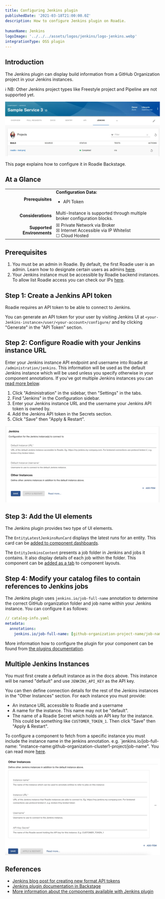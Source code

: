 ```yaml
---
title: Configuring Jenkins plugin
publishedDate: '2021-03-18T21:00:00.0Z'
description: How to configure Jenkins plugin on Roadie.

humanName: Jenkins
logoImage: '../../../assets/logos/jenkins/logo-jenkins.webp'
integrationType: OSS plugin
---
```


## Introduction

The Jenkins plugin can display build information from a GitHub Organization project in your Jenkins instances. 

ℹ️ NB: Other Jenkins project types like Freestyle project and Pipeline are not supported yet.

![Jenkins Overview Content](./jenkins_overview.webp)

This page explains how to configure it in Roadie Backstage.

## At a Glance

| | |
|---: | --- |
| **Prerequisites** | **Configuration Data:** <ul><li>API Token</li></ul> |
| **Considerations** | Multi-Instance is supported through multiple broker configuration blocks. |
| **Supported Environments** | ☒ Private Network via Broker <br /> ☒ Internet Accessible via IP Whitelist <br /> ☐ Cloud Hosted |

## Prerequisites

1. You must be an admin in Roadie. By default, the first Roadie user is an admin. Learn how to designate certain users as admins [here](/docs/getting-started/assigning-admins/).
2. Your Jenkins instance must be accessible by Roadie backend instances. To allow list Roadie access you can check our IPs [here](/docs/details/allowlisting-roadie-traffic/).  


## Step 1: Create a Jenkins API token

Roadie requires an API token to be able to connect to Jenkins.

You can generate an API token for your user by visiting Jenkins UI at `<your-Jenkins-instance>/user/<your-account>/configure/` and by clicking "Generate" in the "API Token" section.

## Step 2: Configure Roadie with your Jenkins instance URL

Enter your Jenkins instance API endpoint and username into Roadie at `/administration/jenkins`. This information will be
used as the default Jenkins instance which will be used unless you specify otherwise in your component annotations. If 
you've got multiple Jenkins instances you can [read more below](#multiple-jenkins-instances). 

1. Click "Administration" in the sidebar, then "Settings" in the tabs.
2. Find "Jenkins" in the Configuration sidebar.
3. Enter your Jenkins instance URL and the username your Jenkins API token is owned by.
4. Add the Jenkins API token in the Secrets section.
5. Click "Save" then "Apply & Restart".

![Set Jenkins Config](./jenkins_settings.webp)

## Step 3: Add the UI elements

The Jenkins plugin provides two type of UI elements.


The `EntityLatestJenkinsRunCard` displays the latest runs for an entity.
This card can be [added to component dashboards](/docs/getting-started/updating-the-ui/#updating-dashboards).


The `EntityJenkinsContent` presents a job folder in Jenkins and jobs it contains. It also display details of each job within the folder.
This component can be [added as a tab](/docs/getting-started/updating-the-ui#updating-tabs) to component layouts.


## Step 4: Modify your catalog files to contain references to Jenkins jobs

The Jenkins plugin uses `jenkins.io/job-full-name` annotation to determine the correct GitHub organization folder and job name within your Jenkins instance.
You can configure it as follows:

```yaml
// catalog-info.yaml
metadata:
  annotations:
    jenkins.io/job-full-name: [github-organization-project-name/job-name]

```

More information how to configure the plugin for your component can be found from [the plugins documentation](/backstage/plugins/jenkins/).


## Multiple Jenkins Instances

You must first create a default instance as in the docs above. This instance will be named "default" and use 
`JENKINS_API_KEY` as the API key. 

You can then define connection details for the rest of the Jenkins instances in the 
"Other Instances" section. For each instance you must provide:
- An instance URL accessible to Roadie and a username
- A name for the instance. This name may not be "default". 
- The name of a Roadie Secret which holds an API key for the instance. This could be something like `CUSTOMER_TOKEN_1`.
Then click "Save" then "Apply & Restart".

To configure a component to fetch from a specific instance you must include the instance name in the jenkins annotation. e.g.
`jenkins.io/job-full-name: "instance-name:github-organization-cluster1-project/job-name". You can read more [here](https://github.com/backstage/community-plugins/tree/main/workspaces/jenkins/plugins/jenkins-backend#example---multiple-global-instances). 

![other instances](./jenkins_other_instances.webp)

## References

- [Jenkins blog post for creating new format API tokens](https://www.jenkins.io/blog/2018/07/02/new-api-token-system/#new-approach)
- [Jenkins plugin documentation in Backstage](https://github.com/backstage/community-plugins/tree/main/workspaces/jenkins/plugins/jenkins-backend#defaultjenkinsinfoprovider)
- [More information about the components available with Jenkins plugin](https://github.com/backstage/community-plugins/tree/main/workspaces/jenkins/plugins/jenkins)

